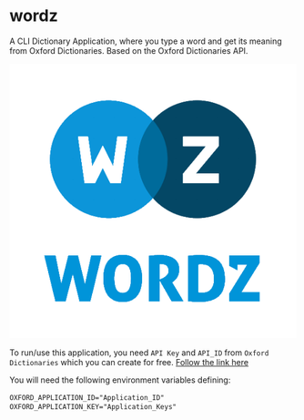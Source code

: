 # wordz
A CLI Dictionary Application, where you type a word and get its meaning from Oxford Dictionaries. Based on the Oxford Dictionaries API.

![Full screen](wordz-logo.png)

To run/use this application, you need `API Key` and `API_ID` from `Oxford Dictionaries` which you can create for free. [Follow the link here](https://developer.oxforddictionaries.com/login)

You will need the following environment variables defining:

```config
OXFORD_APPLICATION_ID="Application_ID"
OXFORD_APPLICATION_KEY="Application_Keys"
```

